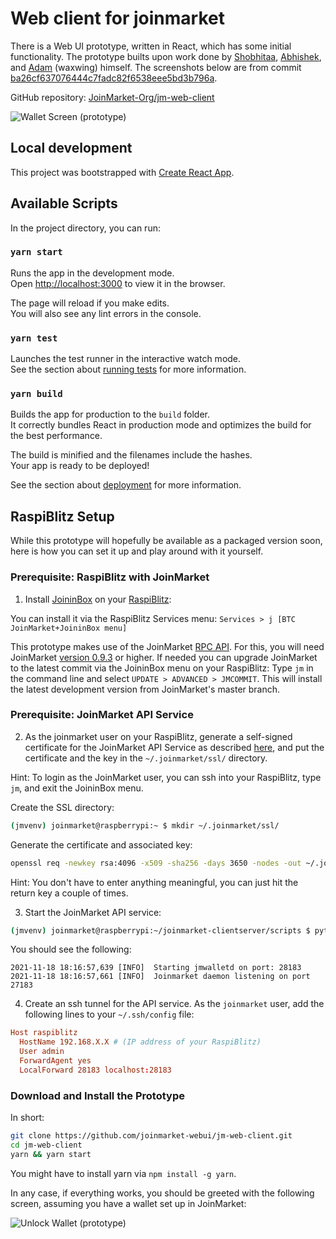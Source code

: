 # Web client for joinmarket

There is a Web UI prototype, written in React, which has some initial functionality. The prototype builts upon work done by [Shobhitaa](https://github.com/shobhitaa), [Abhishek](https://github.com/abhishek0405), and [Adam](https://github.com/AdamISZ) (waxwing) himself. The screenshots below are from commit [ba26cf637076444c7fadc82f6538eee5bd3b796a](https://github.com/joinmarket-webui/jm-web-client/commit/ba26cf637076444c7fadc82f6538eee5bd3b796a).

GitHub repository: [JoinMarket-Org/jm-web-client](https://github.com/JoinMarket-Org/jm-web-client)

![Wallet Screen (prototype)](https://i.imgur.com/fXu8zqf.png)

## Local development

This project was bootstrapped with [Create React App](https://github.com/facebook/create-react-app).

## Available Scripts

In the project directory, you can run:

### `yarn start`

Runs the app in the development mode.\
Open [http://localhost:3000](http://localhost:3000) to view it in the browser.

The page will reload if you make edits.\
You will also see any lint errors in the console.

### `yarn test`

Launches the test runner in the interactive watch mode.\
See the section about [running tests](https://facebook.github.io/create-react-app/docs/running-tests) for more information.

### `yarn build`

Builds the app for production to the `build` folder.\
It correctly bundles React in production mode and optimizes the build for the best performance.

The build is minified and the filenames include the hashes.\
Your app is ready to be deployed!

See the section about [deployment](https://facebook.github.io/create-react-app/docs/deployment) for more information.

## RaspiBlitz Setup

While this prototype will hopefully be available as a packaged version soon, here is how you can set it up and play around with it yourself.

### Prerequisite: RaspiBlitz with JoinMarket

1. Install [JoininBox](https://github.com/openoms/joininbox) on your [RaspiBlitz](https://github.com/rootzoll/raspiblitz):

You can install it via the RaspiBlitz Services menu: ```Services > j [BTC JoinMarket+JoininBox menu]```

This prototype makes use of the JoinMarket [RPC API](https://github.com/JoinMarket-Org/joinmarket-clientserver/pull/996).
For this, you will need JoinMarket [version 0.9.3](https://github.com/JoinMarket-Org/joinmarket-clientserver/releases/tag/v0.9.3) or higher.
If needed you can upgrade JoinMarket to the latest commit via the JoininBox menu on your RaspiBlitz: Type `jm` in the command line and select ```UPDATE > ADVANCED > JMCOMMIT```.
This will install the latest development version from JoinMarket's master branch.

### Prerequisite: JoinMarket API Service

2. As the joinmarket user on your RaspiBlitz, generate a self-signed certificate for the JoinMarket API Service as described [here](https://linuxize.com/post/creating-a-self-signed-ssl-certificate/), and put the certificate and the key in the `~/.joinmarket/ssl/` directory.

Hint: To login as the JoinMarket user, you can ssh into your RaspiBlitz, type `jm`, and exit the JoininBox menu.

Create the SSL directory:

```bash
(jmvenv) joinmarket@raspberrypi:~ $ mkdir ~/.joinmarket/ssl/
```

Generate the certificate and associated key:

```bash
openssl req -newkey rsa:4096 -x509 -sha256 -days 3650 -nodes -out ~/.joinmarket/ssl/cert.pem -keyout ~/.joinmarket/ssl/key.pem
```

Hint: You don't have to enter anything meaningful, you can just hit the return key a couple of times.

3. Start the JoinMarket API service:

```bash
(jmvenv) joinmarket@raspberrypi:~/joinmarket-clientserver/scripts $ python jmwalletd.py
```

You should see the following:

```text
2021-11-18 18:16:57,639 [INFO]  Starting jmwalletd on port: 28183
2021-11-18 18:16:57,661 [INFO]  Joinmarket daemon listening on port 27183
```

4. Create an ssh tunnel for the API service. As the `joinmarket` user, add the following lines to your `~/.ssh/config` file:

```conf
Host raspiblitz
  HostName 192.168.X.X # (IP address of your RaspiBlitz)
  User admin
  ForwardAgent yes
  LocalForward 28183 localhost:28183
```

### Download and Install the Prototype

In short:

```bash
git clone https://github.com/joinmarket-webui/jm-web-client.git
cd jm-web-client
yarn && yarn start
```

You might have to install yarn via `npm install -g yarn`.

In any case, if everything works, you should be greeted with the following screen, assuming you have a wallet set up in JoinMarket:

![Unlock Wallet (prototype)](https://i.imgur.com/drrHaLH.png)
